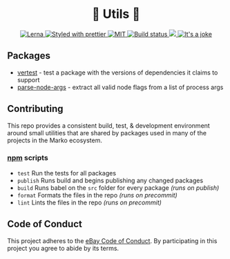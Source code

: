 <h1 align="center">🔨 Utils 🔧</h1>
<p align="center">
  <!-- Structure -->
  <a href="https://github.com/lerna/lerna">
    <img src="https://img.shields.io/badge/monorepo-lerna-531099.svg" alt="Lerna"/>
  </a>
  <!-- Format -->
  <a href="https://github.com/prettier/prettier">
    <img src="https://img.shields.io/badge/styled_with-prettier-ff69b4.svg" alt="Styled with prettier"/>
  </a>
  <!-- License -->
  <a href="./LICENSE">
    <img src="https://img.shields.io/github/license/marko-js/utils.svg" alt="MIT"/>
  </a>
  <!-- CI -->
  <a href="https://travis-ci.com/marko-js/utils">
    <img src="https://travis-ci.com/marko-js/utils.svg?branch=master" alt="Build status"/>
  </a>
  <!-- Coverage -->
  <a href="https://codecov.io/gh/marko-js/utils">
    <img src="https://codecov.io/gh/marko-js/utils/branch/master/graph/badge.svg" />
  </a>
  <!-- It's a joke -->
  <a href="https://twitter.com/mlrawlings/status/974823927917641728">
    <img src="https://img.shields.io/badge/🐛-Bug Free-green.svg" alt="It's a joke"/>
  </a>
</p>

## Packages

* [vertest](https://github.com/marko-js/utils/blob/master/packages/vertest/README.md) -
  test a package with the versions of dependencies it claims to support
* [parse-node-args](https://github.com/marko-js/utils/blob/master/packages/parse-node-args/README.md) -
  extract all valid node flags from a list of process args

## Contributing

This repo provides a consistent build, test, & development environment around small utilities that are shared by packages used in many of the projects in the Marko ecosystem.

### [npm](https://twitter.com/chriscoyier/status/896051713378992130) scripts

* `test` Run the tests for all packages
* `publish` Runs build and begins publishing any changed packages
* `build` Runs babel on the `src` folder for every package _(runs on publish)_
* `format` Formats the files in the repo _(runs on precommit)_
* `lint` Lints the files in the repo _(runs on precommit)_

## Code of Conduct

This project adheres to the [eBay Code of Conduct](./.github/CODE_OF_CONDUCT.md). By participating in this project you agree to abide by its terms.
